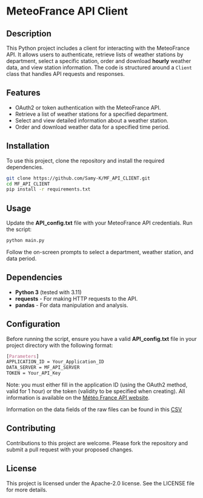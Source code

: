 # MeteoFrance API Client

## Description
This Python project includes a client for interacting with the MeteoFrance API. It allows users to authenticate, retrieve lists of weather stations by department, select a specific station, order and download **hourly** weather data, and view station information. The code is structured around a `Client` class that handles API requests and responses.

## Features
- OAuth2 or token authentication with the MeteoFrance API.
- Retrieve a list of weather stations for a specified department.
- Select and view detailed information about a weather station.
- Order and download weather data for a specified time period.

## Installation
To use this project, clone the repository and install the required dependencies.

```bash
git clone https://github.com/Samy-K/MF_API_CLIENT.git
cd MF_API_CLIENT
pip install -r requirements.txt
```

## Usage
Update the **API_config.txt** file with your MeteoFrance API credentials.
Run the script:
```bash
python main.py
```
Follow the on-screen prompts to select a department, weather station, and data period.

## Dependencies
- **Python 3** (tested with 3.11)
- **requests** - For making HTTP requests to the API.
- **pandas** - For data manipulation and analysis.

## Configuration
Before running the script, ensure you have a valid **API_config.txt** file in your project directory with the following format:
```css
[Parameters]
APPLICATION_ID = Your_Application_ID
DATA_SERVER = MF_API_SERVER
TOKEN = Your_API_Key
```
Note: you must either fill in the application ID (using the OAuth2 method, valid for 1 hour) or the token (validity to be specified when creating).
All information is available on the [Météo France API website](https://portail-api.meteofrance.fr/web/fr).

Information on the data fields of the raw files can be found in this [CSV](https://donneespubliques.meteofrance.fr/client/document/api_clim_table_parametres_horaires_20240103_352.csv)

## Contributing
Contributions to this project are welcome. Please fork the repository and submit a pull request with your proposed changes.

## License
This project is licensed under the Apache-2.0 license. See the LICENSE file for more details.
